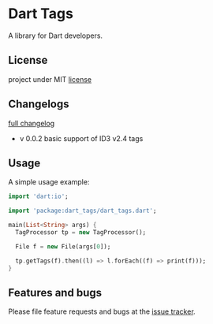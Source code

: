 # Dart Tags
A library for Dart developers.

## License
project under MIT [license][license]

## Changelogs

[full changelog][changelog]

- v 0.0.2
    basic support of ID3 v2.4 tags

## Usage

A simple usage example:
```dart
import 'dart:io';

import 'package:dart_tags/dart_tags.dart';

main(List<String> args) {
  TagProcessor tp = new TagProcessor();

  File f = new File(args[0]);

  tp.getTags(f).then((l) => l.forEach((f) => print(f)));
}
```

## Features and bugs

Please file feature requests and bugs at the [issue tracker][tracker].

[tracker]: https://github.com/NiKoTron/dart-tags/issues
[changelog]: CHANGELOG.md
[license]: LICENSE
